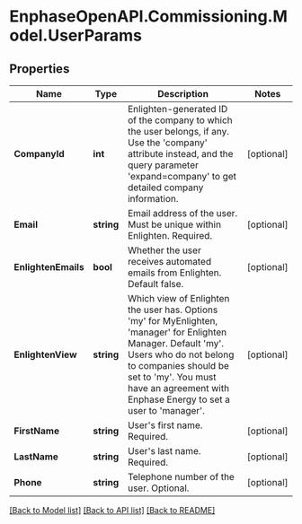 # EnphaseOpenAPI.Commissioning.Model.UserParams

## Properties

Name | Type | Description | Notes
------------ | ------------- | ------------- | -------------
**CompanyId** | **int** | Enlighten-generated ID of the company to which the user belongs, if any. Use the &#39;company&#39; attribute instead, and the query parameter &#39;expand&#x3D;company&#39; to get detailed company information. | [optional] 
**Email** | **string** | Email address of the user. Must be unique within Enlighten. Required. | [optional] 
**EnlightenEmails** | **bool** | Whether the user receives automated emails from Enlighten. Default false. | [optional] 
**EnlightenView** | **string** | Which view of Enlighten the user has. Options &#39;my&#39; for MyEnlighten, &#39;manager&#39; for Enlighten Manager. Default &#39;my&#39;. Users who do not belong to companies should be set to &#39;my&#39;. You must have an agreement with Enphase Energy to set a user to &#39;manager&#39;. | [optional] 
**FirstName** | **string** | User&#39;s first name. Required. | [optional] 
**LastName** | **string** | User&#39;s last name. Required. | [optional] 
**Phone** | **string** | Telephone number of the user. Optional. | [optional] 

[[Back to Model list]](../README.md#documentation-for-models) [[Back to API list]](../README.md#documentation-for-api-endpoints) [[Back to README]](../README.md)

